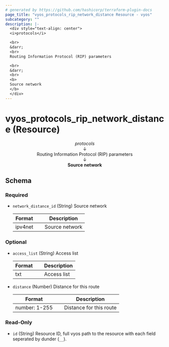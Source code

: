 ```yaml
---
# generated by https://github.com/hashicorp/terraform-plugin-docs
page_title: "vyos_protocols_rip_network_distance Resource - vyos"
subcategory: ""
description: |-
  <div style="text-align: center">
  <i>protocols</i>

  <br>
  &darr;
  <br>
  Routing Information Protocol (RIP) parameters

  <br>
  &darr;
  <br>
  <b>
  Source network
  </b>
  </div>
---
```


# vyos_protocols_rip_network_distance (Resource)

<div style="text-align: center">
<i>protocols</i>

<br>
&darr;
<br>
Routing Information Protocol (RIP) parameters

<br>
&darr;
<br>
<b>
Source network
</b>
</div>



<!-- schema generated by tfplugindocs -->
## Schema

### Required

- `network_distance_id` (String) Source network

    |  Format &emsp; | Description  |
    |----------|---------------|
    |  ipv4net  &emsp; |  Source network  |

### Optional

- `access_list` (String) Access list

    |  Format &emsp; | Description  |
    |----------|---------------|
    |  txt  &emsp; |  Access list  |
- `distance` (Number) Distance for this route

    |  Format &emsp; | Description  |
    |----------|---------------|
    |  number: 1-255  &emsp; |  Distance for this route  |

### Read-Only

- `id` (String) Resource ID, full vyos path to the resource with each field seperated by dunder (`__`).
